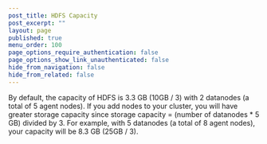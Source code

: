 ```yaml
---
post_title: HDFS Capacity
post_excerpt: ""
layout: page
published: true
menu_order: 100
page_options_require_authentication: false
page_options_show_link_unauthenticated: false
hide_from_navigation: false
hide_from_related: false
---
```

By default, the capacity of HDFS is 3.3 GB (10GB / 3) with 2 datanodes (a total of 5 agent nodes). If you add nodes to your cluster, you will have greater storage capacity since storage capacity = (number of datanodes * 5 GB) divided by 3. For example, with 5 datanodes (a total of 8 agent nodes), your capacity will be 8.3 GB (25GB / 3).